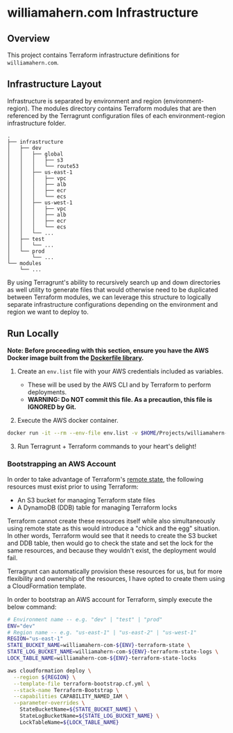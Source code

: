 # williamahern.com Infrastructure
## Overview
This project contains Terraform infrastructure definitions for `williamahern.com`.

## Infrastructure Layout
Infrastructure is separated by environment and region (environment-region). The modules directory contains Terraform modules that are then referenced by the Terragrunt configuration files of each environment-region infrastructure folder.
```
.
├── infrastructure
│   ├── dev
│   │   ├── global
│   │   │   ├── s3
│   │   │   └── route53
│   │   ├── us-east-1
│   │   │   ├── vpc
│   │   │   ├── alb
│   │   │   ├── ecr
│   │   │   └── ecs
│   │   ├── us-west-1
│   │   │   ├── vpc
│   │   │   ├── alb
│   │   │   ├── ecr
│   │   │   └── ecs
│   │   └── ...
│   ├── test
│   │   └── ...
│   └── prod
│       └── ...
└── modules
    └── ...
```
By using Terragrunt's ability to recursively search up and down directories
as well utility to generate files that would otherwise need to be duplicated between
Terraform modules, we can leverage this structure to logically separate infrastructure configurations
depending on the environment and region we want to deploy to.

## Run Locally
**Note: Before proceeding with this section, ensure you have the AWS Docker image built from the [Dockerfile library](https://github.com/wi11ahern/dockerfile-library).**
1. Create an `env.list` file with your AWS credentials included as variables.
    - These will be used by the AWS CLI and by Terraform to perform deployments.
    - **WARNING: Do NOT commit this file. As a precaution, this file is IGNORED by Git.**

2. Execute the AWS docker container.
```bash
docker run -it --rm --env-file env.list -v $HOME/Projects/williamahern-com-infrastructure:/williamahern-com-infrastructure -t aws
```

3. Run Terragrunt + Terraform commands to your heart's delight!

### Bootstrapping an AWS Account
In order to take advantage of Terraform's [remote state](https://registry.terraform.io/providers/FlexibleEngineCloud/flexibleengine/latest/docs/guides/remote-state-backend), the following resources must exist prior to using Terraform:
- An S3 bucket for managing Terraform state files
- A DynamoDB (DDB) table for managing Terraform locks

Terraform cannot create these resources itself while also simultaneously using remote state
as this would introduce a "chick and the egg" situation. In other words, Terraform would see that it needs to create the S3 bucket and DDB table, then would go to check the state and set the lock for the same resources, and because they wouldn't exist, the deployment would fail.

Terragrunt can automatically provision these resources for us, but for more flexibility and ownership of the resources, I have opted to create them using a CloudFormation template.

In order to bootstrap an AWS account for Terraform, simply execute the below command:
```bash
# Environment name -- e.g. "dev" | "test" | "prod"
ENV="dev"
# Region name -- e.g. "us-east-1" | "us-east-2" | "us-west-1"
REGION="us-east-1"
STATE_BUCKET_NAME=williamahern-com-${ENV}-terraform-state \
STATE_LOG_BUCKET_NAME=williamahern-com-${ENV}-terraform-state-logs \
LOCK_TABLE_NAME=williamahern-com-${ENV}-terraform-state-locks

aws cloudformation deploy \
  --region ${REGION} \
  --template-file terraform-bootstrap.cf.yml \
  --stack-name Terraform-Bootstrap \
  --capabilities CAPABILITY_NAMED_IAM \
  --parameter-overrides \
    StateBucketName=${STATE_BUCKET_NAME} \
    StateLogBucketName=${STATE_LOG_BUCKET_NAME} \
    LockTableName=${LOCK_TABLE_NAME}
```
